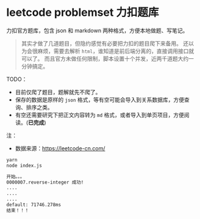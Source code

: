 # leetcode problemset 力扣题库

力扣官方题库，包含 json 和 markdown 两种格式，方便本地做题、写笔记。

> 其实才做了几道题目，但隐约感觉有必要把力扣的题目爬下来备用。
> 还以为会很麻烦，需要去解析 `html`，谁知道是前后端分离的，直接调用接口就可以了。
> 而且官方未做任何限制，脚本设置十个并发，近两千道题大约一分钟搞定。

TODO：

- 目前仅爬了题目，题解就先不爬了。
- 保存的数据是原样的 `json` 格式，等有空可能会导入到关系数据库，方便查询、排序之类。
- 有空还需要研究下把正文内容转为 `md` 格式，或者导入到单页项目，方便阅读。(**已完成**)

注：

- 数据来源：https://leetcode-cn.com/

```sh
yarn
node index.js

开始。。。
0000007.reverse-integer 成功!
....
....
....
default: 71746.278ms
结束！！！
```
